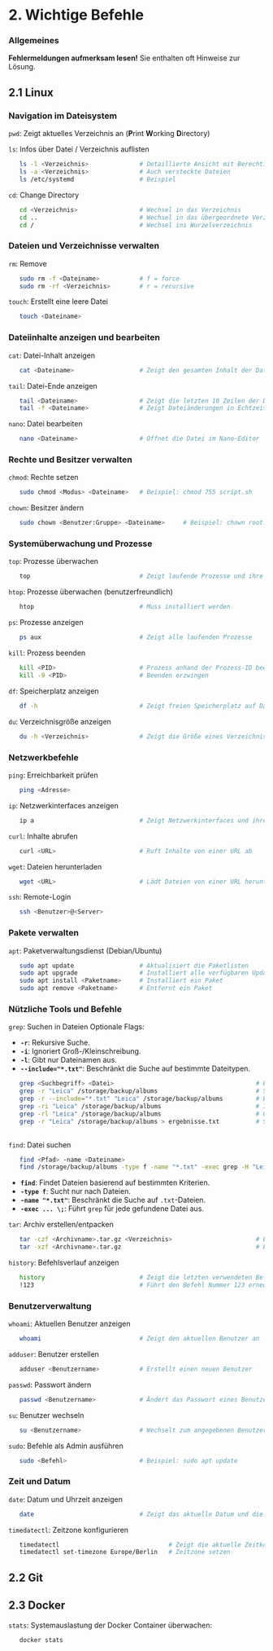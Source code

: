 # 2. Wichtige Befehle
### **Allgemeines**
**Fehlermeldungen aufmerksam lesen!** Sie enthalten oft Hinweise zur Lösung.

## 2.1 **Linux**

### **Navigation im Dateisystem**

`pwd`: Zeigt aktuelles Verzeichnis an (**P**rint **W**orking **D**irectory)

`ls`: Infos über Datei / Verzeichnis auflisten
```bash
   ls -l <Verzeichnis>              # Detaillierte Ansicht mit Berechtigungen, Größe und Datum
   ls -a <Verzeichnis>              # Auch versteckte Dateien
   ls /etc/systemd                  # Beispiel
```
`cd`: Change Directory
```bash
   cd <Verzeichnis>                 # Wechsel in das Verzeichnis
   cd ..                            # Wechsel in das übergeordnete Verzeichnis.
   cd /                             # Wechsel ins Wurzelverzeichnis
```

### **Dateien und Verzeichnisse verwalten**

`rm`: Remove
```bash
   sudo rm -f <Dateiname>           # f = force
   sudo rm -rf <Verzeichnis>        # r = recursive
```
`touch`: Erstellt eine leere Datei
```bash
   touch <Dateiname>
```

### **Dateiinhalte anzeigen und bearbeiten**

`cat`: Datei-Inhalt anzeigen
```bash
   cat <Dateiname>                  # Zeigt den gesamten Inhalt der Datei
```
`tail`: Datei-Ende anzeigen
```bash
   tail <Dateiname>                 # Zeigt die letzten 10 Zeilen der Datei
   tail -f <Dateiname>              # Zeigt Dateiänderungen in Echtzeit an (z. B. für Logs)
```
`nano`: Datei bearbeiten
```bash
   nano <Dateiname>                 # Öffnet die Datei im Nano-Editor
```

### **Rechte und Besitzer verwalten**

`chmod`: Rechte setzen
```bash
   sudo chmod <Modus> <Dateiname>   # Beispiel: chmod 755 script.sh
```
`chown`: Besitzer ändern
```bash
   sudo chown <Benutzer:Gruppe> <Dateiname>     # Beispiel: chown root:root datei.txt
```

### **Systemüberwachung und Prozesse**

`top`: Prozesse überwachen
```bash
   top                              # Zeigt laufende Prozesse und ihre Ressourcennutzung
```
`htop`: Prozesse überwachen (benutzerfreundlich)
```bash
   htop                             # Muss installiert werden
```
`ps`: Prozesse anzeigen
```bash
   ps aux                           # Zeigt alle laufenden Prozesse
```
`kill`: Prozess beenden
```bash
   kill <PID>                       # Prozess anhand der Prozess-ID beenden
   kill -9 <PID>                    # Beenden erzwingen
```
`df`: Speicherplatz anzeigen
```bash
   df -h                            # Zeigt freien Speicherplatz auf Dateisystemen
```
`du`: Verzeichnisgröße anzeigen
```bash
   du -h <Verzeichnis>              # Zeigt die Größe eines Verzeichnisses
```

### **Netzwerkbefehle**

`ping`: Erreichbarkeit prüfen
```bash
   ping <Adresse>
```
`ip`: Netzwerkinterfaces anzeigen
```bash
   ip a                             # Zeigt Netzwerkinterfaces und ihre IP-Adressen
```
`curl`: Inhalte abrufen
```bash
   curl <URL>                       # Ruft Inhalte von einer URL ab
```
`wget`: Dateien herunterladen
```bash
   wget <URL>                       # Lädt Dateien von einer URL herunter
```
`ssh`: Remote-Login
```bash
   ssh <Benutzer>@<Server>
```

### **Pakete verwalten**

`apt`: Paketverwaltungsdienst (Debian/Ubuntu)
```bash
   sudo apt update                  # Aktualisiert die Paketlisten
   sudo apt upgrade                 # Installiert alle verfügbaren Updates
   sudo apt install <Paketname>     # Installiert ein Paket
   sudo apt remove <Paketname>      # Entfernt ein Paket
```

### **Nützliche Tools und Befehle**

`grep`: Suchen in Dateien
Optionale Flags:
- **`-r`**: Rekursive Suche.
- **`-i`**: Ignoriert Groß-/Kleinschreibung.
- **`-l`**: Gibt nur Dateinamen aus.
- **`--include="*.txt"`**: Beschränkt die Suche auf bestimmte Dateitypen.
```bash
   grep <Suchbegriff> <Datei>                                       # Beispiel: grep "Fehler" log.txt
   grep -r "Leica" /storage/backup/albums                           # Sucht rekursiv in allen Dateien und Unterverzeichnissen nach dem Begriff "Leica".
   grep -r --include="*.txt" "Leica" /storage/backup/albums         # Beschränkt die Suche auf Dateien mit der Endung `.txt`.
   grep -ri "Leica" /storage/backup/albums                          # Ignoriert Groß- und Kleinschreibung bei der Suche.
   grep -rl "Leica" /storage/backup/albums                          # Gibt nur die Namen der Dateien aus, die den Suchbegriff enthalten.
   grep -r "Leica" /storage/backup/albums > ergebnisse.txt          # Speichert die Suchergebnisse in der Datei `ergebnisse.txt`.
    
```
`find`: Datei suchen
```bash
   find <Pfad> -name <Dateiname>                                                    # Sucht nach einer Datei
   find /storage/backup/albums -type f -name "*.txt" -exec grep -H "Leica" {} \;    # Kombination von 'find' und 'grep'
```
- **`find`**: Findet Dateien basierend auf bestimmten Kriterien.
- **`-type f`**: Sucht nur nach Dateien.
- **`-name "*.txt"`**: Beschränkt die Suche auf `.txt`-Dateien.
- **`-exec ... \;`**: Führt `grep` für jede gefundene Datei aus.

`tar`: Archiv erstellen/entpacken
```bash
   tar -czf <Archivname>.tar.gz <Verzeichnis>                       # Erstellt ein komprimiertes Archiv
   tar -xzf <Archivname>.tar.gz                                     # Entpackt ein komprimiertes Archiv
```
`history`: Befehlsverlauf anzeigen
```bash
   history                          # Zeigt die letzten verwendeten Befehle
   !123                             # Führt den Befehl Nummer 123 erneut aus
```

### **Benutzerverwaltung**

`whoami`: Aktuellen Benutzer anzeigen
```bash
   whoami                           # Zeigt den aktuellen Benutzer an
```
`adduser`: Benutzer erstellen
```bash
   adduser <Benutzername>           # Erstellt einen neuen Benutzer
```
`passwd`: Passwort ändern
```bash
   passwd <Benutzername>            # Ändert das Passwort eines Benutzers
```
`su`: Benutzer wechseln
```bash
   su <Benutzername>                # Wechselt zum angegebenen Benutzer
```
`sudo`: Befehle als Admin ausführen
```bash
   sudo <Befehl>                    # Beispiel: sudo apt update
```

### **Zeit und Datum**

`date`: Datum und Uhrzeit anzeigen
```bash
   date                             # Zeigt das aktuelle Datum und die Uhrzeit an
```
`timedatectl`: Zeitzone konfigurieren
```bash
   timedatectl                              # Zeigt die aktuelle Zeitkonfiguration
   timedatectl set-timezone Europe/Berlin   # Zeitzone setzen
```


## 2.2 **Git**

## 2.3 **Docker**

`stats`: Systemauslastung der Docker Container überwachen:
```
   docker stats
```
